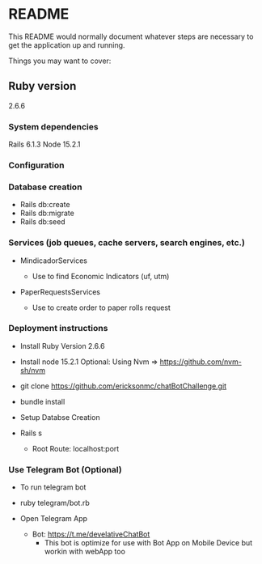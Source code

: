 # README

This README would normally document whatever steps are necessary to get the
application up and running.

Things you may want to cover:

## Ruby version 
  2.6.6

### System dependencies
  Rails 6.1.3
  Node 15.2.1
  
### Configuration

### Database creation
  * Rails db:create
  * Rails db:migrate
  * Rails db:seed

### Services (job queues, cache servers, search engines, etc.)
  * MindicadorServices
    * Use to find Economic Indicators (uf, utm)

  * PaperRequestsServices
    * Use to create order to paper rolls request

### Deployment instructions
  * Install Ruby Version 2.6.6
  * Install node 15.2.1 Optional: Using Nvm => https://github.com/nvm-sh/nvm

  * git clone https://github.com/ericksonmc/chatBotChallenge.git

  * bundle install

  * Setup Databse Creation
  
  * Rails s

    * Root Route: localhost:port

### Use Telegram Bot (Optional)
  
  * To run telegram bot

  * ruby telegram/bot.rb

  * Open Telegram App

    * Bot: https://t.me/develativeChatBot
      * This bot is optimize for use with Bot App on Mobile Device but workin with webApp too

  